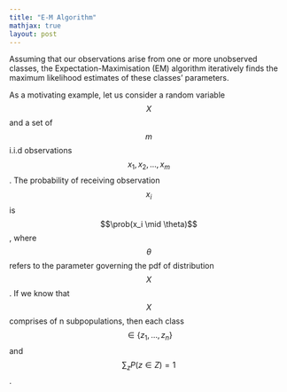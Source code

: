 ```yaml
---
title: "E-M Algorithm"
mathjax: true
layout: post
---
```

Assuming that our observations arise from one or more unobserved classes, the Expectation-Maximisation (EM) algorithm iteratively finds the maximum likelihood estimates of these classes’ parameters.

As a motivating example, let us consider a random variable $$X$$ and a set of $$m$$ i.i.d observations $$x_1, x_2, \ldots, x_m$$. The probability of receiving observation $$x_i$$ is $$\prob(x_i \mid \theta)$$, where $$\theta$$ refers to the parameter governing the pdf of distribution $$X$$. If we know that $$X$$ comprises of n subpopulations, then each class $$\in \{z_1,…,z_n\}$$ and $$\sum_z P(z\in Z) = 1$$. 

